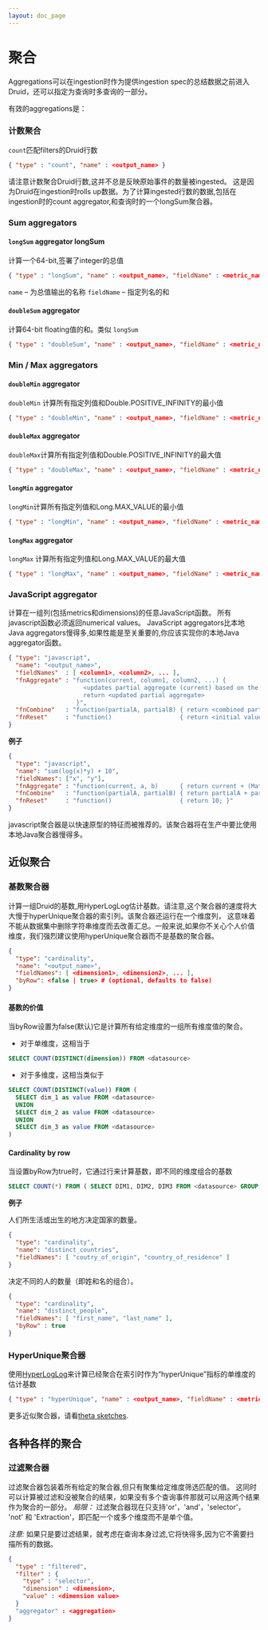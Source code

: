 ```yaml
---
layout: doc_page
---
```

# 聚合


Aggregations可以在ingestion时作为提供ingestion spec的总结数据之前进入Druid，还可以指定为查询时多查询的一部分。

有效的aggregations是：
### 计数聚合

`count`匹配filters的Druid行数

```json
{ "type" : "count", "name" : <output_name> }
```

请注意计数聚合Druid行数,这并不总是反映原始事件的数量被ingested。
这是因为Druid在ingestion时rolls up数据。为了计算ingested行数的数据,包括在ingestion时的count aggregator,和查询时的一个longSum聚合器。

### Sum aggregators 

#### `longSum` aggregator longSum 

计算一个64-bit,签署了integer的总值

```json
{ "type" : "longSum", "name" : <output_name>, "fieldName" : <metric_name> }
```

`name` –  为总值输出的名称
`fieldName` –  指定列名的和

#### `doubleSum` aggregator 

计算64-bit floating值的和。类似 `longSum`
```json
{ "type" : "doubleSum", "name" : <output_name>, "fieldName" : <metric_name> }
```

### Min / Max aggregators 

#### `doubleMin` aggregator 

`doubleMin` 计算所有指定列值和Double.POSITIVE_INFINITY的最小值

```json
{ "type" : "doubleMin", "name" : <output_name>, "fieldName" : <metric_name> }
```

#### `doubleMax` aggregator 

`doubleMax`计算所有指定列值和Double.POSITIVE_INFINITY的最大值

```json
{ "type" : "doubleMax", "name" : <output_name>, "fieldName" : <metric_name> }
```

#### `longMin` aggregator

`longMin`计算所有指定列值和Long.MAX_VALUE的最小值

```json
{ "type" : "longMin", "name" : <output_name>, "fieldName" : <metric_name> }
```

#### `longMax` aggregator

`longMax` 计算所有指定列值和Long.MAX_VALUE的最大值
```json
{ "type" : "longMax", "name" : <output_name>, "fieldName" : <metric_name> }
```

### JavaScript aggregator

计算在一组列(包括metrics和dimensions)的任意JavaScript函数。
所有javascript函数必须返回numerical values。
JavaScript aggregators比本地Java aggregators慢得多,如果性能是至关重要的,你应该实现你的本地Java aggregator函数。

```json
{ "type": "javascript",
  "name": "<output_name>",
  "fieldNames"  : [ <column1>, <column2>, ... ],
  "fnAggregate" : "function(current, column1, column2, ...) {
                     <updates partial aggregate (current) based on the current row values>
                     return <updated partial aggregate>
                   }",
  "fnCombine"   : "function(partialA, partialB) { return <combined partial results>; }",
  "fnReset"     : "function()                   { return <initial value>; }"
}
```

**例子** 

```json
{
  "type": "javascript",
  "name": "sum(log(x)*y) + 10",
  "fieldNames": ["x", "y"],
  "fnAggregate" : "function(current, a, b)      { return current + (Math.log(a) * b); }",
  "fnCombine"   : "function(partialA, partialB) { return partialA + partialB; }",
  "fnReset"     : "function()                   { return 10; }"
}
```

javascript聚合器是以快速原型的特征而被推荐的。该聚合器将在生产中要比使用本地Java聚合器慢得多。
## 近似聚合

### 基数聚合器


计算一组Druid的基数,用HyperLogLog估计基数。请注意,这个聚合器的速度将大大慢于hyperUnique聚合器的索引列。该聚合器还运行在一个维度列，
这意味着不能从数据集中删除字符串维度而去改善汇总。一般来说,如果你不关心个人价值维度，我们强烈建议使用hyperUnique聚合器而不是基数的聚合器。

```json
{
  "type": "cardinality",
  "name": "<output_name>",
  "fieldNames": [ <dimension1>, <dimension2>, ... ],
  "byRow": <false | true> # (optional, defaults to false)
}
```

####  基数的价值

当byRow设置为false(默认)它是计算所有给定维度的一组所有维度值的聚合。

* 对于单维度，这相当于

```sql
SELECT COUNT(DISTINCT(dimension)) FROM <datasource>
```

* 对于多维度，这相当类似于

```sql
SELECT COUNT(DISTINCT(value)) FROM (
  SELECT dim_1 as value FROM <datasource>
  UNION
  SELECT dim_2 as value FROM <datasource>
  UNION
  SELECT dim_3 as value FROM <datasource>
)
```

#### Cardinality by row  

当设置byRow为true时，它通过行来计算基数，即不同的维度组合的基数
```sql
SELECT COUNT(*) FROM ( SELECT DIM1, DIM2, DIM3 FROM <datasource> GROUP BY DIM1, DIM2, DIM3 )
```

**例子** 


人们所生活或出生的地方决定国家的数量。
```json
{
  "type": "cardinality",
  "name": "distinct_countries",
  "fieldNames": [ "coutry_of_origin", "country_of_residence" ]
}
```


决定不同的人的数量（即姓和名的组合）。
```json
{
  "type": "cardinality",
  "name": "distinct_people",
  "fieldNames": [ "first_name", "last_name" ],
  "byRow" : true
}
```

### HyperUnique聚合器


使用[HyperLogLog](http://algo.inria.fr/flajolet/Publications/FlFuGaMe07.pdf)来计算已经聚合在索引时作为“hyperUnique”指标的单维度的估计基数
```json
{ "type" : "hyperUnique", "name" : <output_name>, "fieldName" : <metric_name> }
```


更多近似聚合器，请看[theta sketches](../development/extensions-core/datasketches-aggregators.html).
## 各种各样的聚合

### 过滤聚合器

过滤聚合器包装着所有给定的聚合器,但只有聚集给定维度筛选匹配的值。
这同时可以计算被过滤和没被聚合的结果，如果没有多个查询事件那就可以用这两个结果作为聚合的一部分。
*局限：* 过滤聚合器现在只支持'or'，'and'，'selector'， 'not' 和 'Extraction'，即匹配一个或多个维度而不是单个值。

*注意:* 如果只是要过滤结果，就考虑在查询本身过滤,它将快得多,因为它不需要扫描所有的数据。


```json
{
  "type" : "filtered",
  "filter" : {
    "type" : "selector",
    "dimension" : <dimension>,
    "value" : <dimension value>
  }
  "aggregator" : <aggregation>
}
```
